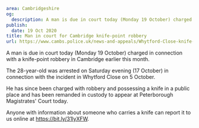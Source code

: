 ```yaml
area: Cambridgeshire
og:
  description: A man is due in court today (Monday 19 October) charged in connection with a knife-point robbery in Cambridge earlier this month.
publish:
  date: 19 Oct 2020
title: Man in court for Cambridge knife-point robbery
url: https://www.cambs.police.uk/news-and-appeals/Whytford-Close-knife-point-robbery-charge
```

A man is due in court today (Monday 19 October) charged in connection with a knife-point robbery in Cambridge earlier this month.

The 28-year-old was arrested on Saturday evening (17 October) in connection with the incident in Whytford Close on 5 October.

He has since been charged with robbery and possessing a knife in a public place and has been remanded in custody to appear at Peterborough Magistrates' Court today.

Anyone with information about someone who carries a knife can report it to us online at https://bit.ly/31lyXFW.
